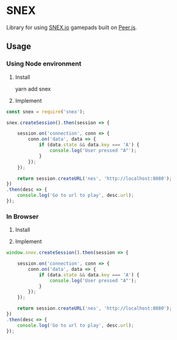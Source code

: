 # SNEX

Library for using [SNEX.io](http://snex.io) gamepads built on [Peer.js](http://peerjs.com/).


## Usage

### Using Node environment

1) Install

    yarn add snex

2) Implement

```js
const snex = require('snex');

snex.createSession().then(session => {

    session.on('connection', conn => {
        conn.on('data', data => {
            if (data.state && data.key === 'A') {
                console.log('User pressed "A"');
            }
        });
    });

    return session.createURL('nes', 'http://localhost:8080');
})
.then(desc => {
    console.log('Go to url to play', desc.url);
});
```

### In Browser

1) Install

    <script src="http://snex.io/lib/latest.js"></script>

2) Implement

```js
window.snex.createSession().then(session => {

    session.on('connection', conn => {
        conn.on('data', data => {
            if (data.state && data.key === 'A') {
                console.log('User pressed "A"');
            }
        });
    });

    return session.createURL('nes', 'http://localhost:8080');
})
.then(desc => {
    console.log('Go to url to play', desc.url);
});
```